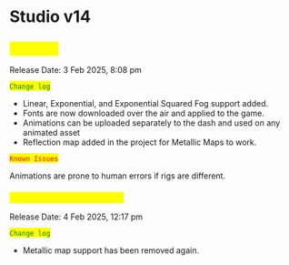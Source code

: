 # Studio v14

## <mark style="color:yellow;">`v0.14.01`</mark>

Release Date: 3 Feb 2025, 8:08 pm&#x20;

<mark style="color:green;">`Change log`</mark>

* Linear, Exponential, and Exponential Squared Fog support added.
* Fonts are now downloaded over the air and applied to the game.
* Animations can be uploaded separately to the dash and used on any animated asset&#x20;
* Reflection map added in the project for Metallic Maps to work.

<mark style="color:red;">`Known Issues`</mark>

Animations are prone to human errors if rigs are different.&#x20;

### <mark style="color:yellow;">`v0.14.01 Patch Release 1`</mark>

Release Date: 4 Feb 2025, 12:17 pm&#x20;

<mark style="color:green;">`Change log`</mark>

* Metallic map support has been removed again.






